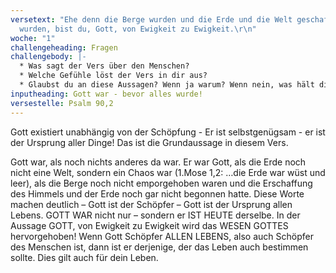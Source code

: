 ```yaml
---
versetext: "Ehe denn die Berge wurden und die Erde und die Welt geschaffen
  wurden, bist du, Gott, von Ewigkeit zu Ewigkeit.\r\n"
woche: "1"
challengeheading: Fragen
challengebody: |-
  * Was sagt der Vers über den Menschen?
  * Welche Gefühle löst der Vers in dir aus?
  * Glaubst du an diese Aussagen? Wenn ja warum? Wenn nein, was hält dich ab?
inputheading: Gott war - bevor alles wurde!
versestelle: Psalm 90,2
---
```


Gott existiert unabhängig von der Schöpfung - Er ist selbstgenügsam - er ist der Ursprung aller Dinge! Das ist die Grundaussage in diesem Vers.

Gott war, als noch nichts anderes da war. Er war Gott, als die Erde noch nicht eine Welt, sondern ein Chaos war (1.Mose 1,2: …die Erde war wüst und leer), als die Berge noch nicht emporgehoben waren und die Erschaffung des Himmels und der Erde noch gar nicht begonnen hatte. Diese Worte machen deutlich – Gott ist der Schöpfer – Gott ist der Ursprung allen Lebens. GOTT WAR nicht nur – sondern er IST HEUTE derselbe. In der Aussage GOTT, von Ewigkeit zu Ewigkeit wird das WESEN GOTTES hervorgehoben! Wenn Gott Schöpfer ALLEN LEBENS, also auch Schöpfer des Menschen ist, dann ist er derjenige, der das Leben auch bestimmen sollte. Dies gilt auch für dein Leben.
